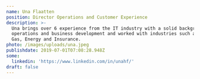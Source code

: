 ```yaml
---
name: Una Flaatten
position: Director Operations and Customer Experience
description: >-
  Una brings over 6 experience from the IT industry with a solid background in
  operations and business development and worked with industries such as Oil &
  Gas, Energy and Insurance.
photo: /images/uploads/una.jpeg
publishdate: 2019-07-01T07:08:28.948Z
some:
  linkedin: 'https://www.linkedin.com/in/unahf/'
draft: false
---
```


